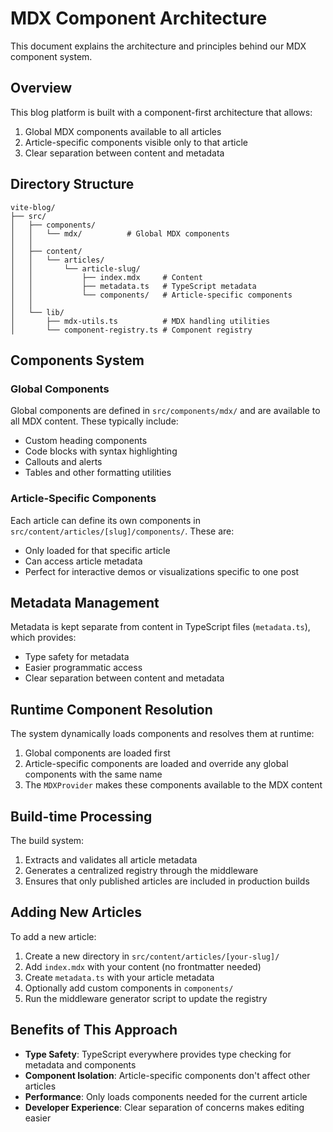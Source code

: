 # MDX Component Architecture

This document explains the architecture and principles behind our MDX component system.

## Overview

This blog platform is built with a component-first architecture that allows:

1. Global MDX components available to all articles
2. Article-specific components visible only to that article
3. Clear separation between content and metadata

## Directory Structure

```
vite-blog/
├── src/
│   ├── components/
│   │   └── mdx/          # Global MDX components
│   │
│   ├── content/
│   │   └── articles/
│   │       └── article-slug/ 
│   │           ├── index.mdx     # Content
│   │           ├── metadata.ts   # TypeScript metadata
│   │           └── components/   # Article-specific components
│   │
│   └── lib/
│       ├── mdx-utils.ts          # MDX handling utilities
│       └── component-registry.ts # Component registry
```

## Components System

### Global Components

Global components are defined in `src/components/mdx/` and are available to all MDX content. These typically include:

- Custom heading components
- Code blocks with syntax highlighting
- Callouts and alerts
- Tables and other formatting utilities

### Article-Specific Components

Each article can define its own components in `src/content/articles/[slug]/components/`. These are:

- Only loaded for that specific article
- Can access article metadata
- Perfect for interactive demos or visualizations specific to one post

## Metadata Management

Metadata is kept separate from content in TypeScript files (`metadata.ts`), which provides:

- Type safety for metadata
- Easier programmatic access
- Clear separation between content and metadata

## Runtime Component Resolution

The system dynamically loads components and resolves them at runtime:

1. Global components are loaded first
2. Article-specific components are loaded and override any global components with the same name
3. The `MDXProvider` makes these components available to the MDX content

## Build-time Processing

The build system:

1. Extracts and validates all article metadata
2. Generates a centralized registry through the middleware
3. Ensures that only published articles are included in production builds

## Adding New Articles

To add a new article:

1. Create a new directory in `src/content/articles/[your-slug]/`
2. Add `index.mdx` with your content (no frontmatter needed)
3. Create `metadata.ts` with your article metadata
4. Optionally add custom components in `components/`
5. Run the middleware generator script to update the registry

## Benefits of This Approach

- **Type Safety**: TypeScript everywhere provides type checking for metadata and components
- **Component Isolation**: Article-specific components don't affect other articles
- **Performance**: Only loads components needed for the current article
- **Developer Experience**: Clear separation of concerns makes editing easier
